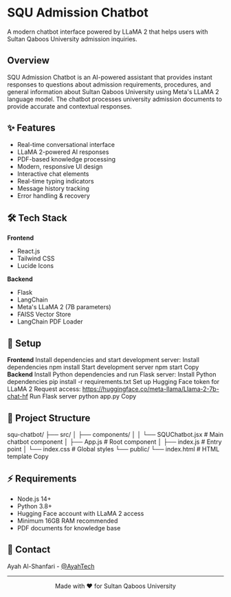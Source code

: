 # SQU Admission Chatbot

A modern chatbot interface powered by LLaMA 2 that helps users with Sultan Qaboos University admission inquiries.

## Overview

SQU Admission Chatbot is an AI-powered assistant that provides instant responses to questions about admission requirements, procedures, and general information about Sultan Qaboos University using Meta's LLaMA 2 language model. The chatbot processes university admission documents to provide accurate and contextual responses.

## ✨ Features

- Real-time conversational interface
- LLaMA 2-powered AI responses
- PDF-based knowledge processing
- Modern, responsive UI design
- Interactive chat elements
- Real-time typing indicators
- Message history tracking
- Error handling & recovery

## 🛠️ Tech Stack

**Frontend**
- React.js
- Tailwind CSS
- Lucide Icons

**Backend**
- Flask
- LangChain
- Meta's LLaMA 2 (7B parameters)
- FAISS Vector Store
- LangChain PDF Loader

## 🚀 Setup

**Frontend**
Install dependencies and start development server:
Install dependencies
npm install
Start development server
npm start
Copy
**Backend**
Install Python dependencies and run Flask server:
Install Python dependencies
pip install -r requirements.txt
Set up Hugging Face token for LLaMA 2
Request access: https://huggingface.co/meta-llama/Llama-2-7b-chat-hf
Run Flask server
python app.py
Copy
## 📁 Project Structure
squ-chatbot/
├── src/
│   ├── components/
│   │   └── SQUChatbot.jsx    # Main chatbot component
│   ├── App.js                # Root component
│   ├── index.js              # Entry point
│   └── index.css             # Global styles
└── public/
└── index.html            # HTML template
Copy
## ⚡ Requirements

- Node.js 14+
- Python 3.8+
- Hugging Face account with LLaMA 2 access
- Minimum 16GB RAM recommended
- PDF documents for knowledge base

## 👤 Contact

Ayah Al-Shanfari - [@AyahTech](https://github.com/AyahTech)

---
<p align="center">Made with ❤️ for Sultan Qaboos University</p> 
